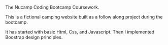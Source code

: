 The Nucamp Coding Bootcamp Coursework.

This is a fictional camping website built as a follow along project during the bootcamp.

It has started with basic Html, Css, and Javascript. Then I implemented Boostrap design principles.
